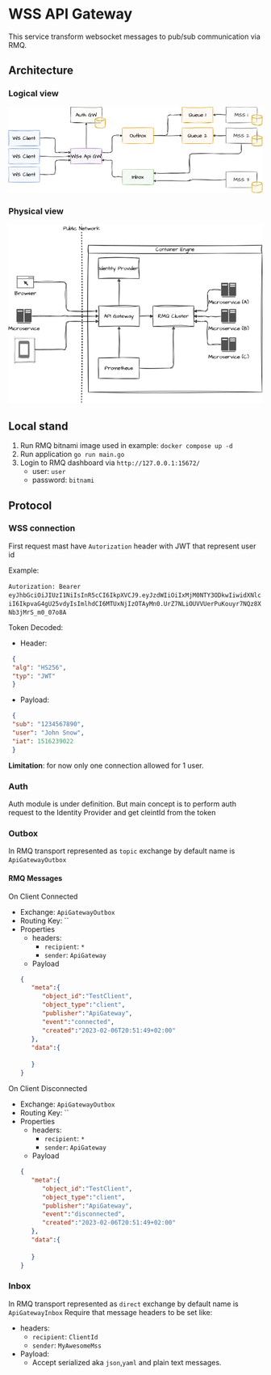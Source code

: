 # WSS API Gateway

This service transform websocket messages to pub/sub communication via RMQ.
## Architecture

### Logical view
[<img src=".docs/WSSApiGW.png">](http://google.com.au/)

### Physical view

[<img src=".docs/WSSApiGW-phisical.png">](http://google.com.au/)

## Local stand
1) Run RMQ bitnami image used in example: `docker compose up -d`
2) Run application `go run main.go`
3) Login to RMQ dashboard via `http://127.0.0.1:15672/`
   - user: `user`
   - password: `bitnami`

## Protocol

### WSS connection

First request mast have `Autorization` header with JWT that represent user id

Example: 

`Autorization: Bearer eyJhbGciOiJIUzI1NiIsInR5cCI6IkpXVCJ9.eyJzdWIiOiIxMjM0NTY3ODkwIiwidXNlciI6IkpvaG4gU25vdyIsImlhdCI6MTUxNjIzOTAyMn0.UrZ7NLiOUVVUerPuKouyr7NQz8XNb3jMrS_m0_07o8A`

Token Decoded:
- Header:
 ```json
  {
  "alg": "HS256",
  "typ": "JWT"
  }
  ```
- Payload:
 ```json
  {
  "sub": "1234567890",
  "user": "John Snow",
  "iat": 1516239022
  }
  ```

**Limitation**: for now only one connection allowed for 1 user.

### Auth 
   Auth module is under definition.
   But main concept is to perform auth request to the Identity Provider and get cleintId from the token

### Outbox
In RMQ transport represented as `topic` exchange by default name is `ApiGatewayOutbox`

#### RMQ Messages
On Client Connected
- Exchange:	`ApiGatewayOutbox`
- Routing Key: ``
- Properties
  - headers:
    - `recipient`: `*`
    - `sender`:	`ApiGateway`
  - Payload
  ```json
  {
     "meta":{
        "object_id":"TestClient",
        "object_type":"client",
        "publisher":"ApiGateway",
        "event":"connected",
        "created":"2023-02-06T20:51:49+02:00"
     },
     "data":{
        
     }
  }
  ```

On Client Disconnected
- Exchange:	`ApiGatewayOutbox`
- Routing Key: ``
- Properties
  - headers:
    - `recipient`: `*`
    - `sender`:	`ApiGateway`
  - Payload
  ```json
  {
     "meta":{
        "object_id":"TestClient",
        "object_type":"client",
        "publisher":"ApiGateway",
        "event":"disconnected",
        "created":"2023-02-06T20:51:49+02:00"
     },
     "data":{
        
     }
  }
  ```
### Inbox

In RMQ transport represented as `direct` exchange by default name is `ApiGatewayInbox`
Require that message headers to be set like:
- headers:
  - `recipient`: `ClientId`
  - `sender`:	`MyAwesomeMss`
- Payload:
  - Accept serialized aka `json`,`yaml` and plain text messages.






